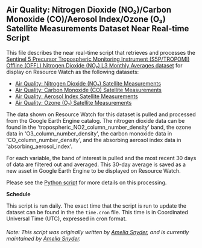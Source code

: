 ## Air Quality: Nitrogen Dioxide (NO₂)/Carbon Monoxide (CO)/Aerosol Index/Ozone (O₃) Satellite Measurements Dataset Near Real-time Script
This file describes the near real-time script that retrieves and processes the [Sentinel 5 Precursor Tropospheric Monitoring Instrument (S5P/TROPOMI) Offline (OFFL) Nitrogen Dioxide (NO₂) L3 Monthly Averages dataset](https://sentinel.esa.int/web/sentinel/missions/sentinel-5p) for display on Resource Watch as the following datasets:
* [Air Quality: Nitrogen Dioxide (NO₂) Satellite Measurements](https://resourcewatch.org/data/explore/Air-Quality-Measurements-TROPOMI-NO)
* [Air Quality: Carbon Monoxide (CO) Satellite Measurements](https://resourcewatch.org/data/explore/Air-Quality-Measurements-TROPOMI-CO)
* [Air Quality: Aerosol Index Satellite Measurements](https://resourcewatch.org/data/explore/Air-Quality-Measurements-TROPOMI-AER-AI)
* [Air Quality: Ozone (O₃) Satellite Measurements](https://resourcewatch.org/data/explore/Air-Quality-Measurements-TROPOMI-O)

The data shown on Resource Watch for this dataset is pulled and processed from the Google Earth Engine catalog. The nitrogen dioxide data can be found in the 'tropospheric_NO2_column_number_density' band, the ozone data in 'O3_column_number_density', the carbon monoxide data in 'CO_column_number_density', and the absorbing aerosol index data in 'absorbing_aerosol_index'.

For each variable, the band of interest is pulled and the most recent 30 days of data are filtered out and averaged. This 30-day average is saved as a new asset in Google Earth Engine to be displayed on Resource Watch.

Please see the [Python script](https://github.com/resource-watch/nrt-scripts/blob/master/cit_035_tropomi_atmospheric_chemistry_model/contents/src/__init__.py) for more details on this processing.

**Schedule**

This script is run daily. The exact time that the script is run to update the dataset can be found in the the `time.cron` file. This time is in Coordinated Universal Time (UTC), expressed in cron format.

###### Note: This script was originally written by [Amelia Snyder](https://www.wri.org/profile/amelia-snyder), and is currently maintained by [Amelia Snyder](https://www.wri.org/profile/amelia-snyder).
